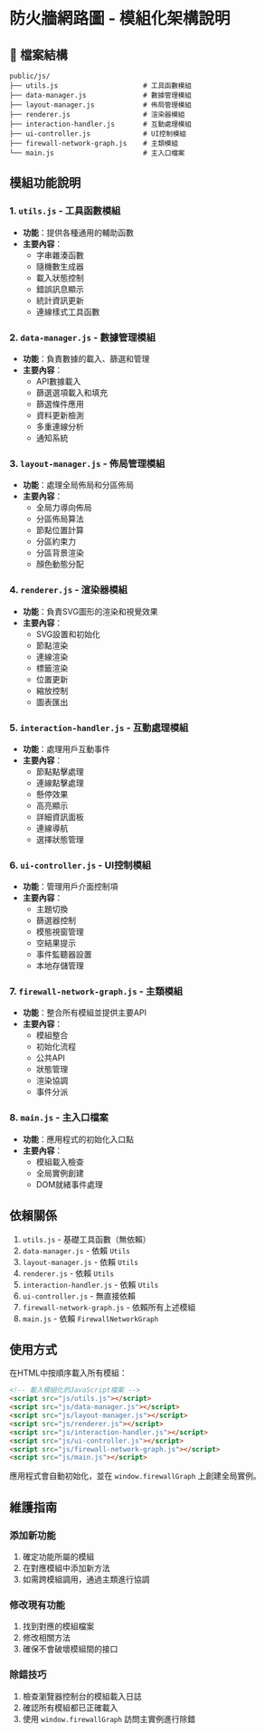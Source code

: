 # 防火牆網路圖 - 模組化架構說明

## 📁 檔案結構

```
public/js/
├── utils.js                     # 工具函數模組
├── data-manager.js              # 數據管理模組
├── layout-manager.js            # 佈局管理模組
├── renderer.js                  # 渲染器模組
├── interaction-handler.js       # 互動處理模組
├── ui-controller.js             # UI控制模組
├── firewall-network-graph.js    # 主類模組
└── main.js                      # 主入口檔案
```

## 模組功能說明

### 1. `utils.js` - 工具函數模組
- **功能**：提供各種通用的輔助函數
- **主要內容**：
  - 字串雜湊函數
  - 隨機數生成器
  - 載入狀態控制
  - 錯誤訊息顯示
  - 統計資訊更新
  - 連線樣式工具函數

### 2. `data-manager.js` - 數據管理模組
- **功能**：負責數據的載入、篩選和管理
- **主要內容**：
  - API數據載入
  - 篩選選項載入和填充
  - 篩選條件應用
  - 資料更新檢測
  - 多重連線分析
  - 通知系統

### 3. `layout-manager.js` - 佈局管理模組
- **功能**：處理全局佈局和分區佈局
- **主要內容**：
  - 全局力導向佈局
  - 分區佈局算法
  - 節點位置計算
  - 分區約束力
  - 分區背景渲染
  - 顏色動態分配

### 4. `renderer.js` - 渲染器模組
- **功能**：負責SVG圖形的渲染和視覺效果
- **主要內容**：
  - SVG設置和初始化
  - 節點渲染
  - 連線渲染
  - 標籤渲染
  - 位置更新
  - 縮放控制
  - 圖表匯出

### 5. `interaction-handler.js` - 互動處理模組
- **功能**：處理用戶互動事件
- **主要內容**：
  - 節點點擊處理
  - 連線點擊處理
  - 懸停效果
  - 高亮顯示
  - 詳細資訊面板
  - 連線導航
  - 選擇狀態管理

### 6. `ui-controller.js` - UI控制模組
- **功能**：管理用戶介面控制項
- **主要內容**：
  - 主題切換
  - 篩選器控制
  - 模態視窗管理
  - 空結果提示
  - 事件監聽器設置
  - 本地存儲管理

### 7. `firewall-network-graph.js` - 主類模組
- **功能**：整合所有模組並提供主要API
- **主要內容**：
  - 模組整合
  - 初始化流程
  - 公共API
  - 狀態管理
  - 渲染協調
  - 事件分派

### 8. `main.js` - 主入口檔案
- **功能**：應用程式的初始化入口點
- **主要內容**：
  - 模組載入檢查
  - 全局實例創建
  - DOM就緒事件處理

## 依賴關係

1. `utils.js` - 基礎工具函數（無依賴）
2. `data-manager.js` - 依賴 `Utils`
3. `layout-manager.js` - 依賴 `Utils`
4. `renderer.js` - 依賴 `Utils`
5. `interaction-handler.js` - 依賴 `Utils`
6. `ui-controller.js` - 無直接依賴
7. `firewall-network-graph.js` - 依賴所有上述模組
8. `main.js` - 依賴 `FirewallNetworkGraph`

## 使用方式

在HTML中按順序載入所有模組：

```html
<!-- 載入模組化的JavaScript檔案 -->
<script src="js/utils.js"></script>
<script src="js/data-manager.js"></script>
<script src="js/layout-manager.js"></script>
<script src="js/renderer.js"></script>
<script src="js/interaction-handler.js"></script>
<script src="js/ui-controller.js"></script>
<script src="js/firewall-network-graph.js"></script>
<script src="js/main.js"></script>
```

應用程式會自動初始化，並在 `window.firewallGraph` 上創建全局實例。

## 維護指南

### 添加新功能
1. 確定功能所屬的模組
2. 在對應模組中添加新方法
3. 如需跨模組調用，通過主類進行協調

### 修改現有功能
1. 找到對應的模組檔案
2. 修改相關方法
3. 確保不會破壞模組間的接口

### 除錯技巧
1. 檢查瀏覽器控制台的模組載入日誌
2. 確認所有模組都已正確載入
3. 使用 `window.firewallGraph` 訪問主實例進行除錯